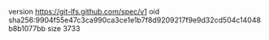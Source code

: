 version https://git-lfs.github.com/spec/v1
oid sha256:9904f55e47c3ca990ca3ce1e1b7f8d9209217f9e9d32cd504c14048b8b1077bb
size 3733
